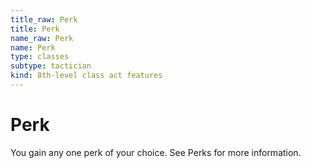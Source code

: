 ```yaml
---
title_raw: Perk
title: Perk
name_raw: Perk
name: Perk
type: classes
subtype: tactician
kind: 8th-level class act features
---
```


# Perk

You gain any one perk of your choice. See Perks for more information.

